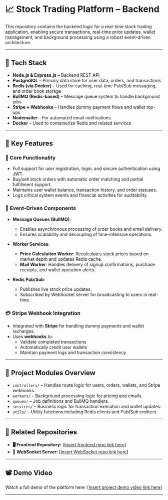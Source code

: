 # 📈 Stock Trading Platform – Backend

This repository contains the backend logic for a real-time stock trading application, enabling secure transactions, real-time price updates, wallet management, and background processing using a robust event-driven architecture.

---

## 🔧 Tech Stack

- **Node.js & Express.js** – Backend REST API
- **PostgreSQL** – Primary data store for user data, orders, and transactions
- **Redis (via Docker)** – Used for caching, real-time Pub/Sub messaging, and order book storage
- **BullMQ (Redis-based)** – Message queue system to handle background jobs
- **Stripe + Webhooks** – Handles dummy payment flows and wallet top-ups
- **Nodemailer** – For automated email notifications
- **Docker** – Used to containerize Redis and related services

---

## 🧠 Key Features

### 🎯 Core Functionality
- Full support for user registration, login, and secure authentication using JWT.
- Buy/sell stock orders with automatic order matching and partial fulfillment support.
- Maintains user wallet balance, transaction history, and order statuses.
- Logs critical system events and financial activities for auditability.

### 🔁 Event-Driven Components

- **Message Queues (BullMQ)**:
  - Enables asynchronous processing of order books and email delivery.
  - Ensures scalability and decoupling of time-intensive operations.

- **Worker Services**:
  - **Price Calculation Worker**: Recalculates stock prices based on market depth and updates Redis cache.
  - **Mail Worker**: Handles delivery of signup confirmations, purchase receipts, and wallet operation alerts.

- **Redis Pub/Sub**:
  - Publishes live stock price updates.
  - Subscribed by WebSocket server for broadcasting to users in real-time.

### 💳 Stripe Webhook Integration
- Integrated with **Stripe** for handling dummy payments and wallet recharges.
- Uses **webhooks** to:
  - Validate completed transactions
  - Automatically credit user wallets
  - Maintain payment logs and transaction consistency

---

## 📁 Project Modules Overview

- `controllers/` – Handles route logic for users, orders, wallets, and Stripe webhooks.
- `workers/` – Background processing logic for pricing and emails.
- `queues/` – Job definitions and BullMQ handlers.
- `services/` – Business logic for transaction execution and wallet updates.
- `utils/` – Utility functions including Redis clients and Pub/Sub emitters.

---

## 🔗 Related Repositories

- **🖥 Frontend Repository:** [[Insert frontend repo link here](https://github.com/Moksh05/stocks-frontend)]
- **🔌 WebSocket Server:** [[Insert WebSocket repo link here](https://github.com/Moksh05/stocks-wss)]

---

## 📽️ Demo Video

Watch a full demo of the platform here: [[Insert project demo video link here](https://drive.google.com/file/d/10fpMmQsDQGQ1KLfmnIkQbeSUF07oP_R1/view?usp=sharing)]

---
